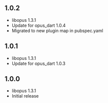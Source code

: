 ## 1.0.2

* libopus 1.3.1
* Update for opus_dart 1.0.4
* Migrated to new plugin map in pubspec.yaml

## 1.0.1

* libopus 1.3.1
* Update for opus_dart 1.0.3

## 1.0.0

* libopus 1.3.1
* Initial release
